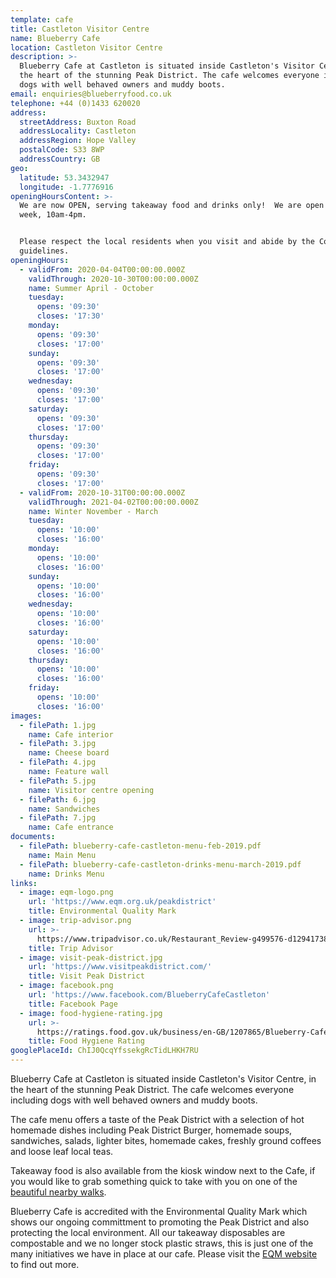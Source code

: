 ```yaml
---
template: cafe
title: Castleton Visitor Centre
name: Blueberry Cafe
location: Castleton Visitor Centre
description: >-
  Blueberry Cafe at Castleton is situated inside Castleton's Visitor Centre, in
  the heart of the stunning Peak District. The cafe welcomes everyone including
  dogs with well behaved owners and muddy boots.
email: enquiries@blueberryfood.co.uk
telephone: +44 (0)1433 620020
address:
  streetAddress: Buxton Road
  addressLocality: Castleton
  addressRegion: Hope Valley
  postalCode: S33 8WP
  addressCountry: GB
geo:
  latitude: 53.3432947
  longitude: -1.7776916
openingHoursContent: >-
  We are now OPEN, serving takeaway food and drinks only!  We are open 7 days a
  week, 10am-4pm.


  Please respect the local residents when you visit and abide by the Covid-19
  guidelines.
openingHours:
  - validFrom: 2020-04-04T00:00:00.000Z
    validThrough: 2020-10-30T00:00:00.000Z
    name: Summer April - October
    tuesday:
      opens: '09:30'
      closes: '17:30'
    monday:
      opens: '09:30'
      closes: '17:00'
    sunday:
      opens: '09:30'
      closes: '17:00'
    wednesday:
      opens: '09:30'
      closes: '17:00'
    saturday:
      opens: '09:30'
      closes: '17:00'
    thursday:
      opens: '09:30'
      closes: '17:00'
    friday:
      opens: '09:30'
      closes: '17:00'
  - validFrom: 2020-10-31T00:00:00.000Z
    validThrough: 2021-04-02T00:00:00.000Z
    name: Winter November - March
    tuesday:
      opens: '10:00'
      closes: '16:00'
    monday:
      opens: '10:00'
      closes: '16:00'
    sunday:
      opens: '10:00'
      closes: '16:00'
    wednesday:
      opens: '10:00'
      closes: '16:00'
    saturday:
      opens: '10:00'
      closes: '16:00'
    thursday:
      opens: '10:00'
      closes: '16:00'
    friday:
      opens: '10:00'
      closes: '16:00'
images:
  - filePath: 1.jpg
    name: Cafe interior
  - filePath: 3.jpg
    name: Cheese board
  - filePath: 4.jpg
    name: Feature wall
  - filePath: 5.jpg
    name: Visitor centre opening
  - filePath: 6.jpg
    name: Sandwiches
  - filePath: 7.jpg
    name: Cafe entrance
documents:
  - filePath: blueberry-cafe-castleton-menu-feb-2019.pdf
    name: Main Menu
  - filePath: blueberry-cafe-castleton-drinks-menu-march-2019.pdf
    name: Drinks Menu
links:
  - image: eqm-logo.png
    url: 'https://www.eqm.org.uk/peakdistrict'
    title: Environmental Quality Mark
  - image: trip-advisor.png
    url: >-
      https://www.tripadvisor.co.uk/Restaurant_Review-g499576-d12941738-Reviews-Blueberry_Cafe_Castleton-Castleton_Hope_Valley_Peak_District_National_Park_Engla.html
    title: Trip Advisor
  - image: visit-peak-district.jpg
    url: 'https://www.visitpeakdistrict.com/'
    title: Visit Peak District
  - image: facebook.png
    url: 'https://www.facebook.com/BlueberryCafeCastleton'
    title: Facebook Page
  - image: food-hygiene-rating.jpg
    url: >-
      https://ratings.food.gov.uk/business/en-GB/1207865/Blueberry-Cafe-HOPE-VALLEY
    title: Food Hygiene Rating
googlePlaceId: ChIJ0QcqYfssekgRcTidLHKH7RU
---
```


Blueberry Cafe at Castleton is situated inside Castleton's Visitor Centre, in the heart of the stunning Peak District. The cafe welcomes everyone including dogs with well behaved owners and muddy boots.

The cafe menu offers a taste of the Peak District with a selection of hot homemade dishes including Peak District Burger, homemade soups, sandwiches, salads, lighter bites, homemade cakes, freshly ground coffees and loose leaf local teas.

Takeaway food is also available from the kiosk window next to the Cafe, if you would like to grab something quick to take with you on one of the [beautiful nearby walks](https://www.visitpeakdistrict.com/things-to-do/activities/walking-and-hiking/10-great-walks-in-the-peak-district-and-derbyshire).

Blueberry Cafe is accredited with the Environmental Quality Mark which shows our ongoing committment to promoting the Peak District and also protecting the local environment. All our takeaway disposables are compostable and we no longer stock plastic straws, this is just one of the many initiatives we have in place at our cafe. Please visit the [EQM website](http://www.eqm.org.uk/peakdistrict/about-eqm.asp) to find out more.
